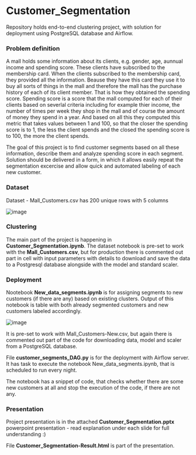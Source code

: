 # Customer_Segmentation
Repository holds end-to-end clustering project, with solution for deployment using PostgreSQL database and Airflow. 

### Problem definition
A mall holds some information about its clients, e.g. gender, age, aunnual income and spending score. These clients have subscribed to the membership card. When the clients subscribed to the membership card, they provided all the information. Beause they have this card they use it to buy all sorts of things in the mall and therefore the mall has the purchase history of each of its client member. That is how they obtained the spending score. Spending score is a score that the mall computed for each of their clients based on severlal criteria including for example thier income, the number of times per week they shop in the mall and of course the amount of money they spend in a year. And based on all this they computed this metric that takes values between 1 and 100, so that the closer the spending score is to 1, the less the client spends and the closed the spending score is to 100, the more the client spends.

The goal of this project is to find customer segments based on all these information, describe them and analyze spending score in each segment. Solution should be delivered in a form, in which it allows easily repeat the segmentation excercise and allow quick and automated labeling of each new customer.

### Dataset
Dataset - Mall_Customers.csv has 200 unique rows with 5 columns

![image](https://user-images.githubusercontent.com/31499140/78266332-f261bf80-7505-11ea-98da-644fbaf9f188.png)

### Clustering
The main part of the project is happening in __Customer_Segmentation.ipynb__. The dataset notebook is pre-set to work with the __Mall_Customers.csv__, but for production there is commented out part in cell with input parameters with details to download and save the data to a Postgresql database alongside with the model and standard scaler.

### Deployment
Nootebook __New_data_segments.ipynb__ is for assigning segments to new customers (if there are any) based on existing clusters. 
Output of this notebook is table with both already segmented customers and new customers labeled accordingly.

![image](https://user-images.githubusercontent.com/31499140/78268942-3b674300-7509-11ea-9910-4d8e051e2479.png)


It is pre-set to work with Mall_Customers-New.csv, but again there is commented out part of the code for downloading data, model and scaler from a PostgreSQL database.

File __customer_segments_DAG.py__ is for the deployment with Airflow server. It has task to execute the notebook New_data_segments.ipynb, that is scheduled to run every night.

The notebook has a snippet of code, that checks whether there are some new customers at all and stop the execution of the code, if there are not any.

### Presentation 
Project presentation is in the attached __Customer_Segmentation.pptx__ powerpoint presentation - read explanation under each slide for full understanding :)

File __Customer_Segmentation-Result.html__ is part of the presentation.


